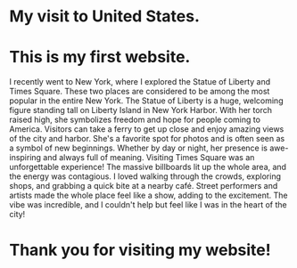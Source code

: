 # My visit to United States.
# This is my first website.
I recently went to New York, where I explored the Statue of Liberty and Times Square. These two places are considered to be among the most popular in the entire New York.
The Statue of Liberty is a huge, welcoming figure standing tall on Liberty Island in New York Harbor. With her torch raised high, she symbolizes freedom and hope for people coming to America. Visitors can take a ferry to get up close and enjoy amazing views of the city and harbor. She's a favorite spot for photos and is often seen as a symbol of new beginnings. Whether by day or night, her presence is awe-inspiring and always full of meaning.
Visiting Times Square was an unforgettable experience! The massive billboards lit up the whole area, and the energy was contagious. I loved walking through the crowds, exploring shops, and grabbing a quick bite at a nearby café. Street performers and artists made the whole place feel like a show, adding to the excitement. The vibe was incredible, and I couldn't help but feel like I was in the heart of the city!

# Thank you for visiting my website!
